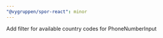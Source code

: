 ```yaml
---
"@vygruppen/spor-react": minor
---
```


Add filter for available country codes for PhoneNumberInput
